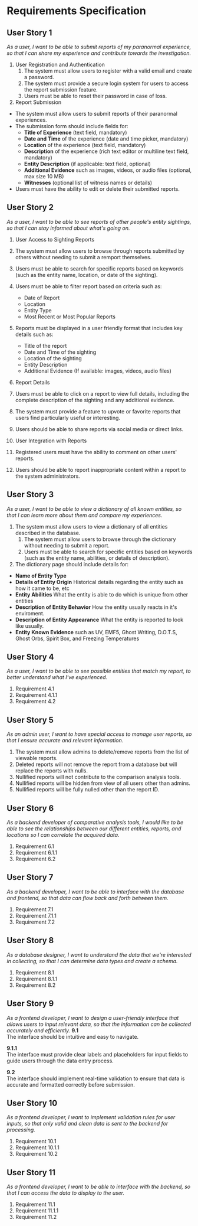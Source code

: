 # Requirements Specification

## User Story 1

_As a user, I want to be able to submit reports of my paranormal experience, so that I can share my experience and contribute towards the investigation._

1. User Registration and Authentication
   1. The system must allow users to register with a valid email and create a password.
   2. The system must provide a secure login system for users to access the report submission feature.
   3. Users must be able to reset their password in case of loss.
2. Report Submission

- The system must allow users to submit reports of their paranormal experiences.
- The submission form should include fields for:
  - **Title of Experience** (text field, mandatory)
  - **Date and Time** of the experience (date and time picker, mandatory)
  - **Location** of the experience (text field, mandatory)
  - **Description** of the experience (rich text editor or multiline text field, mandatory)
  - **Entity Description** (if applicable: text field, optional)
  - **Additional Evidence** such as images, videos, or audio files (optional, max size 10 MB)
  - **Witnesses** (optional list of witness names or details)
- Users must have the ability to edit or delete their submitted reports.

## User Story 2

_As a user, I want to be able to see reports of other people's entity sightings, so that I can stay informed about what's going on._

1. User Access to Sighting Reports
1. The system must allow users to browse through reports submitted by others without needing to submit a remport themselves.
1. Users must be able to search for specific reports based on keywords (such as the entity name, location, or date of the sighting).
1. Users must be able to filter report based on criteria such as:


    - Date of Report
    - Location
    - Entity Type
    - Most Recent or Most Popular Reports

4. Reports must be displayed in a user friendly format that includes key details such as:


    - Title of the report
    - Date and Time of the sighting
    - Location of the sighting
    - Entity Description
    - Additional Evidence (If available: images, videos, audio files)

2. Report Details
1. Users must be able to click on a report to view full details, including the complete description of the sighting and any additional evidence.
1. The system must provide a feature to upvote or favorite reports that users find particularly useful or interesting.
1. Users should be able to share reports via social media or direct links.
1. User Integration with Reports
1. Registered users must have the ability to comment on other users' reports.
1. Users should be able to report inappropriate content within a report to the system administrators.

## User Story 3

_As a user, I want to be able to view a dictionary of all known entities, so that I can learn more about them and compare my experiences._

1. The system must allow users to view a dictionary of all entities described in the database.
   1. The system must allow users to browse through the dictionary without needing to submit a report.
   2. Users must be able to search for specific entities based on keywords (such as the entity name, abilities, or details of description).
2. The dictionary page should include details for:

- **Name of Entity Type**
- **Details of Entity Origin** Historical details regarding the entity such as how it came to be, etc
- **Entity Abilities** What the entity is able to do which is unique from other entities
- **Description of Entity Behavior** How the entity usually reacts in it's enviroment.
- **Description of Entity Appearance** What the entity is reported to look like usually.
- **Entity Known Evidence** such as UV, EMF5, Ghost Writing, D.O.T.S, Ghost Orbs, Spirit Box, and Freezing Temperatures

## User Story 4

_As a user, I want to be able to see possible entities that match my report, to better understand what I've experienced._

1. Requirement 4.1
1. Requirement 4.1.1
1. Requirement 4.2

## User Story 5

_As an admin user, I want to have special access to manage user reports, so that I ensure accurate and relevant information._

1. The system must allow admins to delete/remove reports from the list of viewable reports.
2. Deleted reports will not remove the report from a database but will replace the reports with nulls.
3. Nullified reports will not contribute to the comparison analysis tools.
4. Nullified reports will be hidden from view of all users other than admins.
5. Nullified reports will be fully nulled other than the report ID.

## User Story 6

_As a backend developer of comparative analysis tools, I would like to be able to see the relationships between our different entities, reports, and locations so I can correlate the acquired data._

1. Requirement 6.1
1. Requirement 6.1.1
1. Requirement 6.2

## User Story 7

_As a backend developer, I want to be able to interface with the database and frontend, so that data can flow back and forth between them._

1. Requirement 7.1
1. Requirement 7.1.1
1. Requirement 7.2

## User Story 8

_As a database designer, I want to understand the data that we're interested in collecting, so that I can determine data types and create a schema._

1. Requirement 8.1
1. Requirement 8.1.1
1. Requirement 8.2

## User Story 9

_As a frontend developer, I want to design a user-friendly interface that allows users to input relevant data, so that the information can be collected accurately and efficiently._
**9.1**  
The interface should be intuitive and easy to navigate.

**9.1.1**  
The interface must provide clear labels and placeholders for input fields to guide users through the data entry process.

**9.2**  
The interface should implement real-time validation to ensure that data is accurate and formatted correctly before submission.

## User Story 10

_As a frontend developer, I want to implement validation rules for user inputs, so that only valid and clean data is sent to the backend for processing._

1. Requirement 10.1
1. Requirement 10.1.1
1. Requirement 10.2

## User Story 11

_As a frontend developer, I want to be able to interface with the backend, so that I can access the data to display to the user._

1. Requirement 11.1
1. Requirement 11.1.1
1. Requirement 11.2
